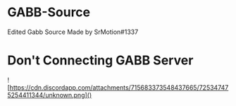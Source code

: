 # GABB-Source
Edited Gabb Source Made by SrMotion#1337

# Don't Connecting GABB Server
![https://cdn.discordapp.com/attachments/715683373548437665/725347475254411344/unknown.png]()
